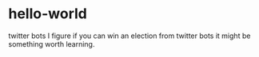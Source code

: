 # hello-world
twitter bots
I figure if you can win an election from twitter bots it might be something worth learning.
